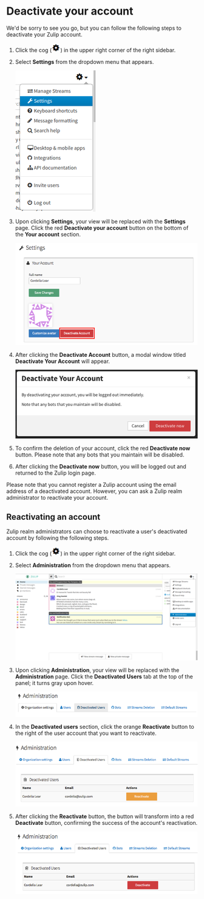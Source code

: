 # Deactivate your account

We'd be sorry to see you go, but you can follow the following steps to deactivate your Zulip account.

1. Click the cog (![cog](/static/images/help/cog.png)) in the upper right corner of the right sidebar.

2. Select **Settings** from the dropdown menu that appears.

    ![settings](/static/images/help/settings.png)

3. Upon clicking **Settings**, your view will be replaced with the **Settings** page. Click the red **Deactivate your account** button on the bottom of the **Your account** section.

    ![Deactivate your account button](/static/images/help/deactivate-account.png)

4. After clicking the **Deactivate Account** button, a modal window titled **Deactivate Your Account** will appear.

    ![Deactivate your account modal](/static/images/help/deactivate-modal.png)

5. To confirm the deletion of your account, click the red **Deactivate now** button. Please note that any bots that you maintain will be disabled.

6. After clicking the **Deactivate now** button, you will be logged out and returned to the Zulip login page.

Please note that you cannot register a Zulip account using the email address of a deactivated account. However, you can ask a Zulip realm administrator to reactivate your account.

## Reactivating an account

Zulip realm administrators can choose to reactivate a user's deactivated account by following the following steps.

1. Click the cog (![cog](/static/images/help/cog.png)) in the upper right corner of the right sidebar.

2. Select **Administration** from the dropdown menu that appears.

    ![Administration dropdown](/static/images/help/administration.png)

3. Upon clicking **Administration**, your view will be replaced with the **Administration** page. Click the **Deactivated Users** tab at the top of the panel; it turns gray upon hover.

    ![Administration](/static/images/help/admin-panel.png)

4. In the **Deactivated users** section, click the orange **Reactivate** button to the right of the user account that you want to reactivate.

    ![Deactivated Users](/static/images/help/deactivate-panel.png)

5. After clicking the **Reactivate** button, the button will transform into a red **Deactivate** button, confirming the success of the account's reactivation.

    ![Reactivate success](/static/images/help/reactivate-success.png)

